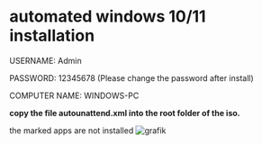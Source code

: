 # automated windows 10/11 installation


USERNAME: Admin


PASSWORD: 12345678  (Please change the password after install)


COMPUTER NAME: WINDOWS-PC

**copy the file autounattend.xml into the root folder of the iso.**

the marked apps are not installed 
![grafik](https://github.com/lxstOni/auto-win11-install/assets/174956003/d8351fa6-804f-42ab-8177-84eec8b542ff)

